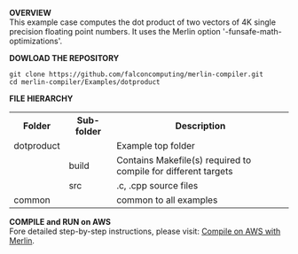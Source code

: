 **OVERVIEW**<br>
This example case computes the dot product of two vectors of 4K single precision floating point numbers.
It uses the Merlin option '-funsafe-math-optimizations'.

**DOWLOAD THE REPOSITORY**<br>
```
git clone https://github.com/falconcomputing/merlin-compiler.git
cd merlin-compiler/Examples/dotproduct
```

**FILE HIERARCHY**<br>
<TABLE>
 <TR><TH>Folder</TH><TH>Sub-folder</TH><TH>Description</TH></TR>
 <TR><TD>dotproduct</TD><TD>     </TD><TD>Example top folder</TD></TR>
 <TR><TD>      </TD><TD>build</TD><TD>Contains Makefile(s) required to compile for different targets</TD></TR>
 <TR><TD>      </TD><TD>src</TD><TD>.c, .cpp source files</TD></TR>
 <TR><TD>common</TD></TD>   <TD><TD>common to all examples</TD></TR>
</TABLE>

**COMPILE and RUN on AWS**<br>
Fore detailed step-by-step instructions, please visit: <a href="../../On-Cloud/AWS/COMPILE.md">Compile on AWS with Merlin</a>.
